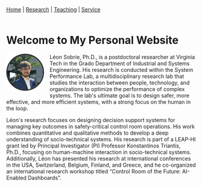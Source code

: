 
<!-- Navigation Bar -->
<nav>
  <a href="index.md">Home</a> |
  <a href="research.md">Research</a> |
  <a href="teaching.md">Teaching</a> |
  <a href="service.md">Service</a>
</nav>

<br>

# Welcome to My Personal Website

<img src="picture.jpg" alt="My Photo" style="width: 100px; float: left; margin-right: 15px; margin-bottom: 15px;">
Léon Sobrie, Ph.D., is a postdoctoral researcher at Virginia Tech in the Grado Department of Industrial and Systems Engineering. His research is conducted within the System Performance Lab, a multidisciplinary research lab that studies the interaction between people, technology, and organizations to optimize the performance of complex systems. The lab's ultimate goal is to design safer, more effective, and more efficient systems, with a strong focus on the human in the loop.

Léon's research focuses on designing decision support systems for managing key outcomes in safety-critical control room operations. His work combines quantitative and qualitative methods to develop a deep understanding of socio-technical systems. His research is part of a LEAP-HI grant led by Principal Investigator (PI) Professor Konstantinos Triantis, Ph.D., focusing on human-machine interaction in socio-technical systems. Additionally, Léon has presented his research at international conferences in the USA, Switzerland, Belgium, Finland, and Greece, and he co-organized an international research workshop titled “Control Room of the Future: AI-Enabled Dashboards”.

